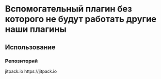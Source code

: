 <h1><b>Вспомогательный плагин без которого не будут работать другие наши плагины</b></h1>

<h2>Использование</h2>
<h3>Репозиторий</h3>
<repositories>
		<repository>
		    <id>jitpack.io</id>
		    <url>https://jitpack.io</url>
		</repository>
</repositories>
